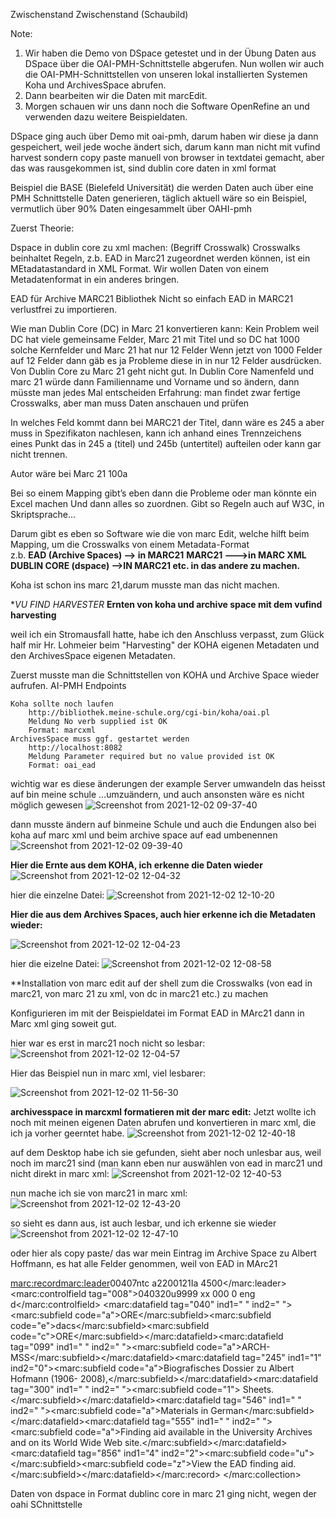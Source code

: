 
Zwischenstand
Zwischenstand (Schaubild)

Note:

1.  Wir haben die Demo von DSpace getestet und in der Übung Daten aus DSpace über die OAI-PMH-Schnittstelle abgerufen.
Nun wollen wir auch die OAI-PMH-Schnittstellen von unseren lokal installierten Systemen Koha und ArchivesSpace abrufen.
2.  Dann bearbeiten wir die Daten mit marcEdit.
3.  Morgen schauen wir uns dann noch die Software OpenRefine an und verwenden dazu weitere Beispieldaten.

DSpace ging auch über Demo mit oai-pmh, darum haben wir diese ja dann gespeichert, weil jede woche ändert sich, darum kann man nicht mit vufind harvest sondern copy paste manuell von browser in textdatei gemacht, aber das was rausgekommen ist, sind dublin core daten in xml format


Beispiel die BASE (Bielefeld Universität)
die werden Daten auch über eine PMH Schnittstelle Daten generieren, täglich aktuell wäre so ein Beispiel, vermutlich über 90% Daten eingesammelt über OAHI-pmh

Zuerst Theorie:

Dspace in dublin core zu xml machen:  (Begriff Crosswalk)
Crosswalks beinhaltet Regeln, z.b. EAD in Marc21 zugeordnet werden können, ist ein MEtadatastandard in XML Format. Wir wollen Daten von einem Metadatenformat in ein anderes bringen.

EAD für Archive
MARC21 Bibliothek
Nicht so einfach EAD in MARC21 verlustfrei zu importieren.

Wie man  Dublin Core (DC) in Marc 21 konvertieren kann:
Kein Problem weil DC hat viele gemeinsame Felder, Marc 21 mit Titel und so 
DC  hat 1000 solche Kernfelder und Marc 21 hat nur 12 Felder
Wenn jetzt von 1000 Felder auf 12 Felder dann gäb es ja Probleme diese in in nur 12 Felder ausdrücken.
Von Dublin Core zu Marc 21 geht nicht gut. In Dublin Core Namenfeld und marc 21 würde dann Familienname und Vorname und so ändern, dann müsste man jedes Mal entscheiden
Erfahrung: man findet zwar fertige Crosswalks, aber man muss Daten anschauen und prüfen

In welches Feld kommt dann bei MARC21 der Titel, dann wäre es 245 a aber muss in Spezifikaton nachlesen, kann ich anhand eines Trennzeichens eines Punkt das in 245 a (titel) und 245b  (untertitel) aufteilen oder kann gar nicht trennen.
 
Autor wäre bei Marc 21      100a

 
Bei so einem Mapping gibt’s eben dann die Probleme oder man könnte ein Excel machen
Und dann alles so zuordnen.
Gibt so Regeln auch auf W3C, in Skriptsprache…

Darum gibt es eben so Software wie die von  marc Edit, welche hilft beim Mapping, um die Crosswalks von einem Metadata-Format  
z.b.
**EAD (Archive Spaces) --> in MARC21**
**MARC21   --->in MARC XML**
**DUBLIN CORE (dspace) -->IN MARC21 
etc.
in das andere zu machen.**

Koha ist schon ins marc 21,darum musste man das nicht machen.


**VU FIND HARVESTER*
**Ernten von koha und archive space mit dem vufind harvesting**

weil ich ein Stromausfall hatte, habe ich den Anschluss verpasst, zum Glück half mir Hr. Lohmeier beim "Harvesting" der KOHA eigenen Metadaten und den ArchivesSpace eigenen Metadaten.

Zuerst musste man die Schnittstellen von KOHA und Archive Space wieder aufrufen.
AI-PMH Endpoints

    Koha sollte noch laufen
        http://bibliothek.meine-schule.org/cgi-bin/koha/oai.pl
        Meldung No verb supplied ist OK
        Format: marcxml
    ArchivesSpace muss ggf. gestartet werden
        http://localhost:8082
        Meldung Parameter required but no value provided ist OK
        Format: oai_ead



wichtig war es diese  änderungen der  example Server umwandeln das heisst auf bin meine schule ...umzuändern, und auch  ansonsten wäre es nicht  möglich gewesen
![Screenshot from 2021-12-02 09-37-40](https://user-images.githubusercontent.com/90834735/144412123-542d4450-5ad5-48bd-a5e8-abd0f465fe81.png)

dann musste ändern auf binmeine Schule und auch die Endungen also bei koha auf marc xml und beim archive space auf ead umbenennen
![Screenshot from 2021-12-02 09-39-40](https://user-images.githubusercontent.com/90834735/144411595-48253724-6f48-4085-a7c5-99f888391bba.png)
 




**Hier die Ernte aus dem KOHA, ich erkenne die Daten wieder**
![Screenshot from 2021-12-02 12-04-32](https://user-images.githubusercontent.com/90834735/144410548-1b411aed-ab8c-486b-8f9d-0d63a216337c.png)

hier die einzelne Datei:
![Screenshot from 2021-12-02 12-10-20](https://user-images.githubusercontent.com/90834735/144411325-7b83c980-2637-4d67-be7b-4185a166cbd0.png)





**Hier die aus dem Archives Spaces, auch hier erkenne ich die Metadaten wieder:**

![Screenshot from 2021-12-02 12-04-23](https://user-images.githubusercontent.com/90834735/144410685-b1002c1b-3bb4-4cb6-857b-20074b6812c1.png)



hier die eizelne Datei:
![Screenshot from 2021-12-02 12-08-58](https://user-images.githubusercontent.com/90834735/144411105-b08216ed-a43b-4973-98d3-81cfde5327ef.png)





**Installation von marc edit auf der shell zum die Crosswalks   (von ead in marc21, von marc 21 zu xml, von dc in marc21  etc.)  zu machen




Konfigurieren im mit der Beispieldatei im Format EAD in MArc21 dann in Marc xml ging soweit gut. 

hier war es erst in marc21 noch nicht so lesbar:
![Screenshot from 2021-12-02 12-04-57](https://user-images.githubusercontent.com/90834735/144410505-f9c306ae-a5af-4b5f-8826-500d6d3d560a.png)




Hier das Beispiel nun in marc xml, viel lesbarer:



![Screenshot from 2021-12-02 11-56-30](https://user-images.githubusercontent.com/90834735/144409887-4707648e-f54c-4ece-b074-e9b3c3341bc6.png)


**archivesspace in marcxml formatieren mit der marc edit:**
Jetzt wollte ich noch mit meinen eigenen Daten abrufen und konvertieren in marc xml,  die ich ja vorher geerntet habe.
![Screenshot from 2021-12-02 12-40-18](https://user-images.githubusercontent.com/90834735/144415353-21e6ceac-5238-434b-888a-4ce9f3b27227.png)

auf dem Desktop habe ich sie gefunden, sieht aber noch unlesbar aus, weil noch im marc21 sind (man kann eben nur auswählen von ead in marc21 und nicht direkt in marc xml:
![Screenshot from 2021-12-02 12-40-53](https://user-images.githubusercontent.com/90834735/144415427-1b22b9a7-e0c5-4557-8a49-619676f47679.png)

nun mache ich sie von marc21 in marc xml:
![Screenshot from 2021-12-02 12-43-20](https://user-images.githubusercontent.com/90834735/144415937-71e5424f-024a-4d23-a167-9623bc6b4b34.png)

so sieht es dann aus, ist auch lesbar, und ich erkenne sie wieder
![Screenshot from 2021-12-02 12-47-10](https://user-images.githubusercontent.com/90834735/144416291-153d43a4-7f44-4e19-a17b-a2fd6da4c1cf.png)

oder hier als copy paste/ das war mein Eintrag im Archive Space zu Albert Hoffmann, es hat alle Felder genommen, weil von EAD in MArc21 

<?xml version="1.0" encoding="UTF-8" ?><marc:collection xmlns:marc="http://www.loc.gov/MARC21/slim" xmlns:xsi="http://www.w3.org/2001/XMLSchema-instance" xsi:schemaLocation="http://www.loc.gov/MARC21/slim http://www.loc.gov/standards/marcxml/schema/MARC21slim.xsd">
<marc:record><marc:leader>00407ntc a2200121Ia 4500</marc:leader>
<marc:controlfield tag="008">040320u9999    xx            000 0 eng d</marc:controlfield>
<marc:datafield tag="040" ind1=" " ind2=" "><marc:subfield code="a">ORE</marc:subfield><marc:subfield code="e">dacs</marc:subfield><marc:subfield code="c">ORE</marc:subfield></marc:datafield><marc:datafield tag="099" ind1=" " ind2=" "><marc:subfield code="a">ARCH-MSS</marc:subfield></marc:datafield><marc:datafield tag="245" ind1="1" ind2="0"><marc:subfield code="a">Biografisches Dossier zu Albert Hofmann (1906- 2008),</marc:subfield></marc:datafield><marc:datafield tag="300" ind1=" " ind2=" "><marc:subfield code="1"> Sheets.</marc:subfield></marc:datafield><marc:datafield tag="546" ind1=" " ind2=" "><marc:subfield code="a">Materials in German</marc:subfield></marc:datafield><marc:datafield tag="555" ind1=" " ind2=" "><marc:subfield code="a">Finding aid available in the University Archives and on its World Wide Web site.</marc:subfield></marc:datafield><marc:datafield tag="856" ind1="4" ind2="2"><marc:subfield code="u"></marc:subfield><marc:subfield code="z">View the EAD finding aid.</marc:subfield></marc:datafield></marc:record>
</marc:collection>





Daten von dspace in Format dublinc core in marc 21 ging nicht, wegen der oahi SChnittstelle
